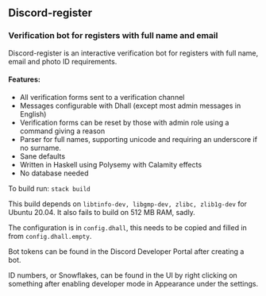 ## Discord-register
### Verification bot for registers with full name and email

Discord-register is an interactive verification bot for registers with full name, email and photo ID requirements.

#### Features:
- All verification forms sent to a verification channel
- Messages configurable with Dhall (except most admin messages in English)
- Verification forms can be reset by those with admin role using a command giving a reason
- Parser for full names, supporting unicode and requiring an underscore if no surname.
- Sane defaults
- Written in Haskell using Polysemy with Calamity effects
- No database needed

To build run:
```stack build```

This build depends on `libtinfo-dev, libgmp-dev, zlibc, zlib1g-dev` for Ubuntu 20.04. It also fails to build on 512 MB RAM, sadly.

The configuration is in ```config.dhall```, this needs to be copied and filled in from ```config.dhall.empty```.

Bot tokens can be found in the Discord Developer Portal after creating a bot.

ID numbers, or Snowflakes, can be found in the UI by right clicking on something after enabling developer mode in Appearance under the settings.
